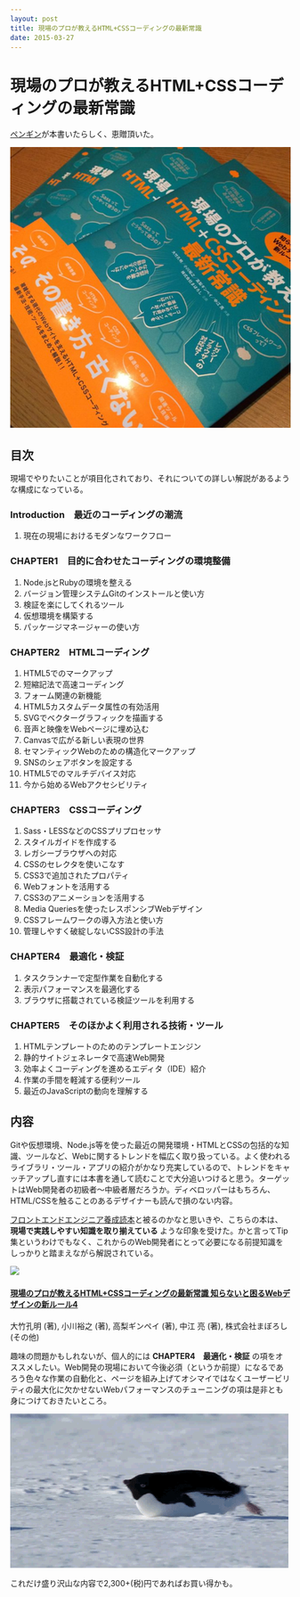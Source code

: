 ```yaml
---
layout: post
title: 現場のプロが教えるHTML+CSSコーディングの最新常識
date: 2015-03-27
---
```


# 現場のプロが教えるHTML+CSSコーディングの最新常識

[ペンギン](http://twitter.com/ginpei_jp)が本書いたらしく、恵贈頂いた。

![](/img/posts/2015/html-css-common-sense/cover.jpg)

## 目次

現場でやりたいことが項目化されており、それについての詳しい解説があるような構成になっている。

### Introduction　最近のコーディングの潮流

01. 現在の現場におけるモダンなワークフロー

### CHAPTER1　目的に合わせたコーディングの環境整備

01. Node.jsとRubyの環境を整える
02. バージョン管理システムGitのインストールと使い方
03. 検証を楽にしてくれるツール
04. 仮想環境を構築する
05. パッケージマネージャーの使い方

### CHAPTER2　HTMLコーディング

01. HTML5でのマークアップ
02. 短縮記法で高速コーディング
03. フォーム関連の新機能
04. HTML5カスタムデータ属性の有効活用
05. SVGでベクターグラフィックを描画する
06. 音声と映像をWebページに埋め込む
07. Canvasで広がる新しい表現の世界
08. セマンティックWebのための構造化マークアップ
09. SNSのシェアボタンを設定する
10. HTML5でのマルチデバイス対応
11. 今から始めるWebアクセシビリティ

### CHAPTER3　CSSコーディング

01. Sass・LESSなどのCSSプリプロセッサ
02. スタイルガイドを作成する
03. レガシーブラウザへの対応
04. CSSのセレクタを使いこなす
05. CSS3で追加されたプロパティ
06. Webフォントを活用する
07. CSS3のアニメーションを活用する
08. Media Queriesを使ったレスポンシブWebデザイン
09. CSSフレームワークの導入方法と使い方
10. 管理しやすく破綻しないCSS設計の手法

### CHAPTER4　最適化・検証

01. タスクランナーで定型作業を自動化する
02. 表示パフォーマンスを最適化する
03. ブラウザに搭載されている検証ツールを利用する

### CHAPTER5　そのほかよく利用される技術・ツール

01. HTMLテンプレートのためのテンプレートエンジン
02. 静的サイトジェネレータで高速Web開発
03. 効率よくコーディングを進めるエディタ（IDE）紹介
04. 作業の手間を軽減する便利ツール
05. 最近のJavaScriptの動向を理解する

## 内容

Gitや仮想環境、Node.js等を使った最近の開発環境・HTMLとCSSの包括的な知識、ツールなど、Webに関するトレンドを幅広く取り扱っている。よく使われるライブラリ・ツール・アプリの紹介がかなり充実しているので、トレンドをキャッチアップし直すには本書を通して読むことで大分追いつけると思う。ターゲットはWeb開発者の初級者〜中級者層だろうか。ディベロッパーはもちろん、HTML/CSSを触ることのあるデザイナーも読んで損のない内容。

[フロントエンドエンジニア養成読本](/posts/2014/frontend-engineer-training-book.html)と被るのかなと思いきや、こちらの本は、 **現場で実践しやすい知識を取り揃えている** ような印象を受けた。かと言ってTip集というわけでもなく、これからのWeb開発者にとって必要になる前提知識をしっかりと踏まえながら解説されている。

<div class="Media Media--affiliate">
  <img class="Media__Figure" src="https://images-na.ssl-images-amazon.com/images/I/517t9k6ta1L._SX352_BO1,204,203,200_.jpg">
  <div class="Media__Body">
    <a href="https://www.amazon.co.jp/dp/4844364936/?tag=1000ch-22" target="_blank">
      <h4 class="Media__Title">現場のプロが教えるHTML+CSSコーディングの最新常識 知らないと困るWebデザインの新ルール4</h4>
    </a>
    <p>大竹孔明 (著), 小川裕之 (著), 高梨ギンペイ (著), 中江 亮 (著), 株式会社まぼろし (その他)</p>
  </div>
</div>

趣味の問題かもしれないが、個人的には **CHAPTER4　最適化・検証** の項をオススメしたい。Web開発の現場において今後必須（というか前提）になるであろう色々な作業の自動化と、ページを組み上げてオシマイではなくユーザービリティの最大化に欠かせないWebパフォーマンスのチューニングの項は是非とも身につけておきたいところ。

![](/img/posts/2015/html-css-common-sense/penguin.gif)

これだけ盛り沢山な内容で2,300+(税)円であればお買い得かも。
